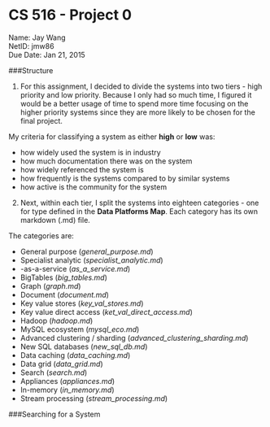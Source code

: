 # CS 516 - Project 0
Name: Jay Wang  
NetID: jmw86  
Due Date: Jan 21, 2015

###Structure
1) For this assignment, I decided to divide the systems into two tiers - high priority and low priority. Because I only had so much time, I figured it would be a better usage of time to spend more time focusing on the higher priority systems since they are more likely to be chosen for the final project. 

My criteria for classifying a system as either **high** or **low** was:
- how widely used the system is in industry
- how much documentation there was on the system
- how widely referenced the system is
- how frequently is the systems compared to by similar systems 
- how active is the community for the system 

2) Next, within each tier, I split the systems into eighteen categories - one for type defined in the **Data Platforms Map**. Each category has its own markdown (.md) file. 

The categories are:
- General purpose (*general_purpose.md*)
- Specialist analytic (*specialist_analytic.md*)
- -as-a-service (*as_a_service.md*)
- BigTables (*big_tables.md*)
- Graph (*graph.md*)
- Document (*document.md*)
- Key value stores (*key_val_stores.md*)
- Key value direct access (*ket_val_direct_access.md*)
- Hadoop (*hadoop.md*)
- MySQL ecosystem (*mysql_eco.md*)
- Advanced clustering / sharding (*advanced_clustering_sharding.md*)
- New SQL databases (*new_sql_db.md*)
- Data caching (*data_caching.md*)
- Data grid (*data_grid.md*)
- Search (*search.md*)
- Appliances (*appliances.md*)
- In-memory (*in_memory.md*)
- Stream processing (*stream_processing.md*)

###Searching for a System


    